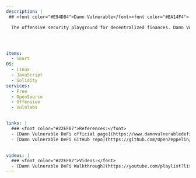 ```yaml
---
description: |
 ## <font color="#E94D84">Damn Vulnerable</font><font color="#BA14F4"> DeFi</font>

  The offensive security playground for decentralized finances. Damn Vulnerable DeFi is the wargame to learn offensive security of DeFi smart contracts. Throughout numerous challenges you will build the skills to become a bug hunter or security auditor in the space. A set of challenges to hack implementations of DeFi in Ethereum. Featuring flash loans, oracles, governance, NFTs, lending pools, and more!




items:
  - Smart
OS:
  - Linux
  - JavaScript
  - Solidity
services:
  - Free
  - OpenSource
  - Offensive
  - Vulnlabs


links: |
  ### <font color="#22EF87">References:</font>
  - [Damn Vulnerable DeFi official page](https://www.damnvulnerabledefi.xyz/)
  - [Damn Vulnerable DeFi GitHub repo](https://github.com/OpenZeppelin/damn-vulnerable-defi)

  
videos: |
  ### <font color="#22EF87">Videos:</font>
  - [Damn Vulnerable DeFi Walkthrough](https://youtube.com/playlist?list=PLwHGiYB583YuDoAjKPDfYMKOmuFIGJCnW)
---
```


